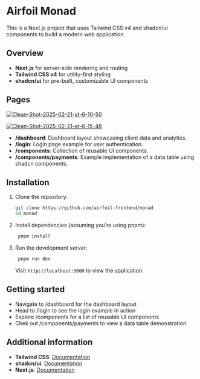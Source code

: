 # Airfoil Monad

This is a Next.js project that uses Tailwind CSS v4 and shadcn/ui components to build a modern web application.

## Overview

- **Next.js** for server-side rendering and routing
- **Tailwind CSS v4** for utility-first styling
- **shadcn/ui** for pre-built, customizable UI components

## Pages

<a href="https://ibb.co.com/p6NVTzpw"><img src="https://i.ibb.co.com/fVZ6Wp7F/Clean-Shot-2025-02-21-at-6-10-50.png" alt="Clean-Shot-2025-02-21-at-6-10-50" border="0"></a>

<a href="https://ibb.co.com/nsdvtWp2"><img src="https://i.ibb.co.com/3y6qQJKX/Clean-Shot-2025-02-21-at-6-15-48.png" alt="Clean-Shot-2025-02-21-at-6-15-48" border="0"></a>

- **/dashboard**: Dashboard layout showcasing client data and analytics.
- **/login**: Login page example for user authentication.
- **/components**: Collection of reusable UI components.
- **/components/payments**: Example implementation of a data table using shadcn components.

## Installation

1. Clone the repository:

   ```sh
   git clone https://github.com/airfoil-frontend/monad
   cd monad
   ```

2. Install dependencies (assuming you're using pnpm):
   ```sh
    pnpm install
   ```
3. Run the development server:

   ```sh
    pnpm run dev
   ```

   Visit `http://localhost:3000` to view the application.

## Getting started

- Navigate to /dashboard for the dashboard layout
- Head to /login to see the login example in action
- Explore /components for a list of reusable UI components
- Chek out /components/payments to view a data table demonstration

## Additional information

- **Tailwind CSS**: [Documentation](https://tailwindcss.com/docs)
- **shadcn/ui**: [Documentation](https://ui.shadcn.com/)
- **Next.js**: [Documentation](https://nextjs.org/docs)
